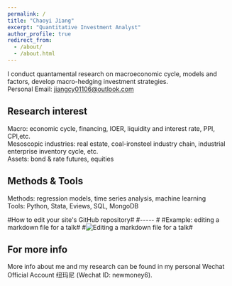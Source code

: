 ```yaml
---
permalink: /
title: "Chaoyi Jiang"
excerpt: "Quantitative Investment Analyst"
author_profile: true
redirect_from: 
  - /about/
  - /about.html
---
```


I conduct quantamental research on macroeconomic cycle, models and factors, develop macro-hedging investment strategies.    
Personal Email: jiangcy01106@outlook.com

Research interest
-----
Macro: economic cycle, financing, IOER, liquidity and interest rate, PPI, CPI,etc.  
Mesoscopic industries: real estate, coal-ironsteel industry chain, industrial enterprise inventory cycle, etc.  
Assets: bond & rate futures, equities

Methods & Tools
-----
Methods: regression models, time series analysis, machine learning    
Tools: Python, Stata, Eviews, SQL, MongoDB

#How to edit your site's GitHub repository#
#----- #
#Example: editing a markdown file for a talk#
#![Editing a markdown file for a talk](/images/editing-talk.png)#

For more info
-----
More info about me and my research can be found in my personal Wechat Official Account 纽玛尼 (Wechat ID: newmoney6).   
